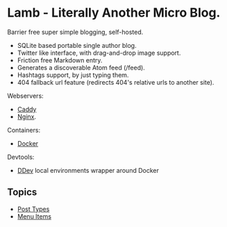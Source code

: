 # Lamb - Literally Another Micro Blog.

Barrier free super simple blogging, self-hosted.

- SQLite based portable single author blog.
- Twitter like interface, with drag-and-drop image support.
- Friction free Markdown entry.
- Generates a discoverable Atom feed (/feed).
- Hashtags support, by just typing them.
- 404 fallback url feature (redirects 404's relative urls to another site).

Webservers:

- [Caddy](caddy.md)
- [Nginx](nginx.md).

Containers:

- [Docker](docker.md)

Devtools:

- [DDev](ddev.md) local environments wrapper around Docker

## Topics

* [Post Types](post-types.md)
* [Menu Items](menu-items.md)
